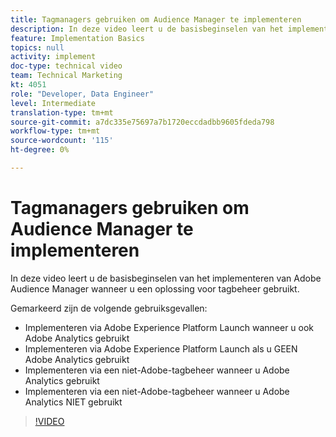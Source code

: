 ```yaml
---
title: Tagmanagers gebruiken om Audience Manager te implementeren
description: In deze video leert u de basisbeginselen van het implementeren van Adobe Audience Manager wanneer u een oplossing voor tagbeheer gebruikt.
feature: Implementation Basics
topics: null
activity: implement
doc-type: technical video
team: Technical Marketing
kt: 4051
role: "Developer, Data Engineer"
level: Intermediate
translation-type: tm+mt
source-git-commit: a7dc335e75697a7b1720eccdadbb9605fdeda798
workflow-type: tm+mt
source-wordcount: '115'
ht-degree: 0%

---
```



# Tagmanagers gebruiken om Audience Manager te implementeren

In deze video leert u de basisbeginselen van het implementeren van Adobe Audience Manager wanneer u een oplossing voor tagbeheer gebruikt.

Gemarkeerd zijn de volgende gebruiksgevallen:

* Implementeren via Adobe Experience Platform Launch wanneer u ook Adobe Analytics gebruikt
* Implementeren via Adobe Experience Platform Launch als u GEEN Adobe Analytics gebruikt
* Implementeren via een niet-Adobe-tagbeheer wanneer u Adobe Analytics gebruikt
* Implementeren via een niet-Adobe-tagbeheer wanneer u Adobe Analytics NIET gebruikt

>[!VIDEO](https://video.tv.adobe.com/v/29964/?quality=12)
